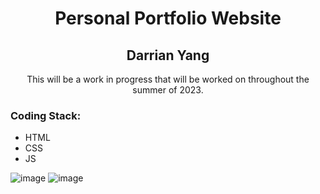 <h1 align="center">Personal Portfolio Website</h1> 
<h2 align="center">Darrian Yang</h2>

<p align="center">This will be a work in progress that will be worked on throughout the summer of 2023.</p>
<h3>Coding Stack: </h3>
<ul>
  <li>HTML</li>
  <li>CSS</li>
  <li>JS</li>
  </ul>

![image](https://github.com/DarrianYang/PortfolioWebsiteYang/assets/101906429/477c318c-187f-45d0-8632-80e23715c95b>
)
![image](https://github.com/DarrianYang/PortfolioWebsiteYang/assets/101906429/3505559b-9be8-4a16-a3ce-90d0a37e28bc>
)

